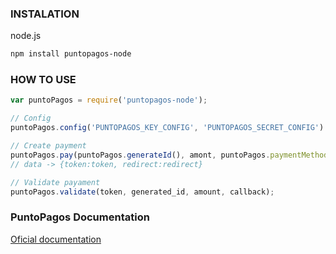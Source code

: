 ### INSTALATION

node.js
```sh
npm install puntopagos-node
```

### HOW TO USE
```javascript
var puntoPagos = require('puntopagos-node');

// Config
puntoPagos.config('PUNTOPAGOS_KEY_CONFIG', 'PUNTOPAGOS_SECRET_CONFIG') 

// Create payment
puntoPagos.pay(puntoPagos.generateId(), amont, puntoPagos.paymentMethod.webpay, callback;
// data -> {token:token, redirect:redirect}

// Validate payament
puntoPagos.validate(token, generated_id, amount, callback); 
```

### PuntoPagos Documentation
[Oficial documentation](https://github.com/PuntoPagos/documentacion)
